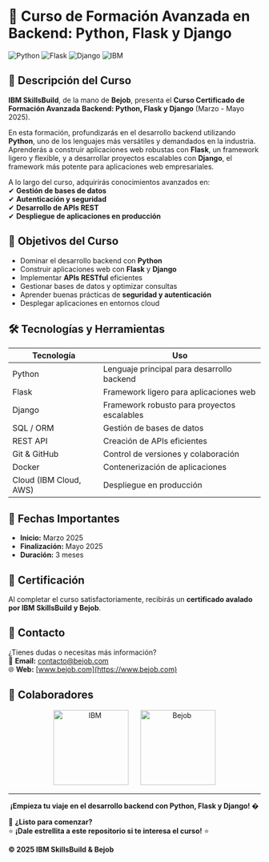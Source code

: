 # 🚀 Curso de Formación Avanzada en Backend: Python, Flask y Django  

![Python](https://img.shields.io/badge/Python-3776AB?style=for-the-badge&logo=python&logoColor=white)
![Flask](https://img.shields.io/badge/Flask-000000?style=for-the-badge&logo=flask&logoColor=white)
![Django](https://img.shields.io/badge/Django-092E20?style=for-the-badge&logo=django&logoColor=white)
![IBM](https://img.shields.io/badge/IBM-052FAD?style=for-the-badge&logo=ibm&logoColor=white)

## 📌 Descripción del Curso  

**IBM SkillsBuild**, de la mano de **Bejob**, presenta el **Curso Certificado de Formación Avanzada Backend: Python, Flask y Django** (Marzo - Mayo 2025).  

En esta formación, profundizarás en el desarrollo backend utilizando **Python**, uno de los lenguajes más versátiles y demandados en la industria. Aprenderás a construir aplicaciones web robustas con **Flask**, un framework ligero y flexible, y a desarrollar proyectos escalables con **Django**, el framework más potente para aplicaciones web empresariales.  

A lo largo del curso, adquirirás conocimientos avanzados en:  
✔ **Gestión de bases de datos**  
✔ **Autenticación y seguridad**  
✔ **Desarrollo de APIs REST**  
✔ **Despliegue de aplicaciones en producción**  

## 🎯 Objetivos del Curso  

- Dominar el desarrollo backend con **Python**  
- Construir aplicaciones web con **Flask** y **Django**  
- Implementar **APIs RESTful** eficientes  
- Gestionar bases de datos y optimizar consultas  
- Aprender buenas prácticas de **seguridad y autenticación**  
- Desplegar aplicaciones en entornos cloud  

## 🛠 Tecnologías y Herramientas  

| Tecnología       | Uso                                      |
|------------------|------------------------------------------|
| Python           | Lenguaje principal para desarrollo backend |
| Flask            | Framework ligero para aplicaciones web    |
| Django           | Framework robusto para proyectos escalables |
| SQL / ORM        | Gestión de bases de datos                |
| REST API         | Creación de APIs eficientes              |
| Git & GitHub     | Control de versiones y colaboración      |
| Docker           | Contenerización de aplicaciones          |
| Cloud (IBM Cloud, AWS)| Despliegue en producción            |

## 📅 Fechas Importantes  

- **Inicio:** Marzo 2025  
- **Finalización:** Mayo 2025  
- **Duración:** 3 meses  

## 📜 Certificación  

Al completar el curso satisfactoriamente, recibirás un **certificado avalado por IBM SkillsBuild y Bejob**.

## 📩 Contacto  

¿Tienes dudas o necesitas más información?  
📧 **Email:** [contacto@bejob.com](mailto:contacto@bejob.com)  
🌐 **Web:** [www.bejob.com](https://www.bejob.com)  

## 🤝 Colaboradores  

<p align="center">
  <img src="https://upload.wikimedia.org/wikipedia/commons/5/51/IBM_logo.svg" alt="IBM" width="150">
  &nbsp;&nbsp;&nbsp;&nbsp;
  <img src="https://media.licdn.com/dms/image/v2/C560BAQHUqyIEXZA18Q/company-logo_200_200/company-logo_200_200/0/1631318749821?e=1749686400&v=beta&t=ZFam-i1ZQ5_5x56OTGsViH0GYOFquaEMIu3Pe8EABds" alt="Bejob" width="150">
</p>

---

<p align="center">
  <b>¡Empieza tu viaje en el desarrollo backend con Python, Flask y Django! �</b>
</p>  

🔹 **¿Listo para comenzar?**  
⭐ **¡Dale estrellita a este repositorio si te interesa el curso!** ⭐  

**© 2025 IBM SkillsBuild & Bejob**  
